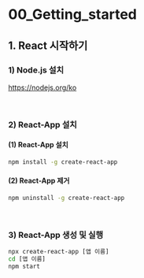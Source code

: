 # 00_Getting_started

## 1. React 시작하기

### 1) Node.js 설치

https://nodejs.org/ko

<br>

### 2) React-App 설치

#### (1) React-App 설치

```bash
npm install -g create-react-app
```

#### (2) React-App 제거

```bash
npm uninstall -g create-react-app
```

<br>

### 3) React-App 생성 및 실행

```bash
npx create-react-app [앱 이름]
cd [앱 이름]
npm start
```

